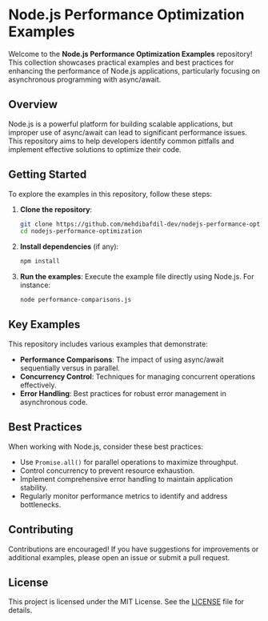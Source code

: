 # Node.js Performance Optimization Examples

Welcome to the **Node.js Performance Optimization Examples** repository! This collection showcases practical examples and best practices for enhancing the performance of Node.js applications, particularly focusing on asynchronous programming with async/await.

## Overview

Node.js is a powerful platform for building scalable applications, but improper use of async/await can lead to significant performance issues. This repository aims to help developers identify common pitfalls and implement effective solutions to optimize their code.

## Getting Started

To explore the examples in this repository, follow these steps:

1. **Clone the repository**:
   ```bash
   git clone https://github.com/mehdibafdil-dev/nodejs-performance-optimization.git
   cd nodejs-performance-optimization
   ```

2. **Install dependencies** (if any):
   ```bash
   npm install
   ```

3. **Run the examples**:
   Execute the example file directly using Node.js. For instance:
   ```bash
   node performance-comparisons.js
   ```

## Key Examples

This repository includes various examples that demonstrate:

- **Performance Comparisons**: The impact of using async/await sequentially versus in parallel.
- **Concurrency Control**: Techniques for managing concurrent operations effectively.
- **Error Handling**: Best practices for robust error management in asynchronous code.

## Best Practices

When working with Node.js, consider these best practices:

- Use `Promise.all()` for parallel operations to maximize throughput.
- Control concurrency to prevent resource exhaustion.
- Implement comprehensive error handling to maintain application stability.
- Regularly monitor performance metrics to identify and address bottlenecks.

## Contributing

Contributions are encouraged! If you have suggestions for improvements or additional examples, please open an issue or submit a pull request.

## License

This project is licensed under the MIT License. See the [LICENSE](LICENSE) file for details.
